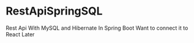 # RestApiSpringSQL
Rest Api With MySQL and Hibernate In Spring Boot
Want to connect it to React Later
